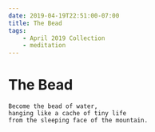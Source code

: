 ```yaml
---
date: 2019-04-19T22:51:00-07:00
title: The Bead
tags:
    - April 2019 Collection
    - meditation
---
```


# The Bead

```
Become the bead of water,
hanging like a cache of tiny life
from the sleeping face of the mountain.
```
